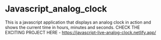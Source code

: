 # Javascript_analog_clock
This is a javascript application that displays an analog clock in action and shows the current time in hours, minutes and seconds. 
CHECK THE EXCITING PROJECT HERE - https://javascript-live-analog-clock.netlify.app/
